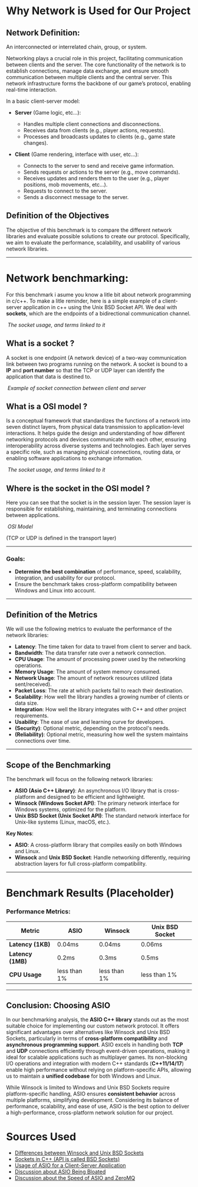 # Why Network is Used for Our Project

## Network Definition:
An interconnected or interrelated chain, group, or system.

Networking plays a crucial role in this project, facilitating communication between clients and the server. The core functionality of the network is to establish connections, manage data exchange, and ensure smooth communication between multiple clients and the central server. This network infrastructure forms the backbone of our game’s protocol, enabling real-time interaction.

In a basic client-server model:
- **Server** (Game logic, etc...):
    - Handles multiple client connections and disconnections.
    - Receives data from clients (e.g., player actions, requests).
    - Processes and broadcasts updates to clients (e.g., game state changes).


- **Client** (Game rendering, interface with user, etc...):
    - Connects to the server to send and receive game information.
    - Sends requests or actions to the server (e.g., move commands).
    - Receives updates and renders them to the user (e.g., player positions, mob movements, etc...).
    - Requests to connect to the server.
    - Sends a disconnect message to the server.

    

## Definition of the Objectives

The objective of this benchmark is to compare the different network libraries and evaluate possible solutions to create our protocol.
Specifically, we aim to evaluate the performance, scalability, and usability of various network libraries.

--- 
# Network benchmarking:
For this benchmark i asume you know a litle bit about network programming in c/c++.
To make a litle reminder, here is a simple example of a client-server application in c++ using the Unix BSD Socket API.
We deal with **sockets**, which are the endpoints of a bidirectional communication channel.

<p>
    <img src="https://www.bogotobogo.com/cplusplus/images/socket/Socket_API.png" alt>
    <em>The socket usage, and terms linked to it</em>
</p>

## What is a socket ?
A socket is one endpoint (A network device) of a two-way communication link between two programs running on the network.
A socket is bound to a **IP** and **port number** so that the TCP or UDP layer can identify the application that data is destined to.

<p>
  <img src="https://media.geeksforgeeks.org/wp-content/uploads/20220330131350/StatediagramforserverandclientmodelofSocketdrawio2-448x660.png" alt>
  <em> Example of socket connection between client and server</em>
</p>

## What is a OSI model ?
Is a conceptual framework that standardizes the functions of a network into seven distinct layers, 
from physical data transmission to application-level interactions. 
It helps guide the design and understanding of how different networking protocols and devices communicate with each other, ensuring interoperability across diverse systems and technologies.
Each layer serves a specific role, such as managing physical connections, routing data, or enabling software applications to exchange information.

<p>
    <img src="https://media.fs.com/images/community/upload/kindEditor/202107/29/original-seven-layers-of-osi-model-1627523878-JYjV8oybcC.png" alt>
    <em>The socket usage, and terms linked to it</em>
</p>

## Where is the socket in the OSI model ?

Here you can see that the socket is in the session layer.
The session layer is responsible for establishing, maintaining, and terminating connections between applications.

<p>
    <img src="https://jmvidal.cse.sc.edu/talks/javasockets/osiSockets.gif" alt>
    <em>OSI Model</em>
</p>

(TCP or UDP is defined in the transport layer)

---


### Goals:
- **Determine the best combination** of performance, speed, scalability, integration, and usability for our protocol.
- Ensure the benchmark takes cross-platform compatibility between Windows and Linux into account.


---

## Definition of the Metrics

We will use the following metrics to evaluate the performance of the network libraries:
- **Latency**: The time taken for data to travel from client to server and back.
- **Bandwidth**: The data transfer rate over a network connection.
- **CPU Usage**: The amount of processing power used by the networking operations.
- **Memory Usage**: The amount of system memory consumed.
- **Network Usage**: The amount of network resources utilized (data sent/received).
- **Packet Loss**: The rate at which packets fail to reach their destination.
- **Scalability**: How well the library handles a growing number of clients or data size.
- **Integration**: How well the library integrates with C++ and other project requirements.
- **Usability**: The ease of use and learning curve for developers.
- **(Security)**: Optional metric, depending on the protocol's needs.
- **(Reliability)**: Optional metric, measuring how well the system maintains connections over time.

---

## Scope of the Benchmarking

The benchmark will focus on the following network libraries:
- **ASIO (Asio C++ Library)**: An asynchronous I/O library that is cross-platform and designed to be efficient and lightweight.
- **Winsock (Windows Socket API)**: The primary network interface for Windows systems, optimized for the platform.
- **Unix BSD Socket (Unix Socket API)**: The standard network interface for Unix-like systems (Linux, macOS, etc.).

**Key Notes**:
- **ASIO**: A cross-platform library that compiles easily on both Windows and Linux.
- **Winsock** and **Unix BSD Socket**: Handle networking differently, requiring abstraction layers for full cross-platform compatibility.

---

# Benchmark Results (Placeholder)

### Performance Metrics:

| Metric             | ASIO         | Winsock      | Unix BSD Socket |
|--------------------|--------------|--------------|----------------|
| **Latency (1KB)**  | 0.04ms       | 0.04ms       | 0.06ms         |
| **Latency (1MB)**  | 0.2ms        | 0.3ms        | 0.5ms          |
| **CPU Usage**      | less than 1% | less than 1% | less than 1%   |

---


## Conclusion: Choosing ASIO

In our benchmarking analysis, the **ASIO C++ library** stands out as the most suitable choice for implementing our custom network protocol.
It offers significant advantages over alternatives like Winsock and Unix BSD Sockets, particularly in terms of **cross-platform compatibility** and **asynchronous programming support**. 
ASIO excels in handling both **TCP** and **UDP** connections efficiently through event-driven operations, making it ideal for scalable applications such as multiplayer games.
Its non-blocking I/O operations and integration with modern C++ standards (**C++11/14/17**) enable high performance without relying on platform-specific APIs, allowing us to maintain a **unified codebase** for both Windows and Linux.

While Winsock is limited to Windows and Unix BSD Sockets require platform-specific handling, ASIO ensures **consistent behavior** across multiple platforms, simplifying development.
Considering its balance of performance, scalability, and ease of use, ASIO is the best option to deliver a high-performance, cross-platform network solution for our project.


# Sources Used

- [Differences between Winsock and Unix BSD Sockets](https://handsonnetworkprogramming.com/articles/differences-windows-winsock-linux-unix-bsd-sockets-compatibility/)
- [Sockets in C++ (API is called BSD Sockets)](https://www.reddit.com/r/learnprogramming/comments/rcur02/sockets_in_c/)
- [Usage of ASIO for a Client-Server Application](https://www.youtube.com/watch?v=2hNdkYInj4g)
- [Discussion about ASIO Being Bloated](https://www.reddit.com/r/cpp/comments/h0954a/asio_makes_for_a_bloated_networking_standard/)
- [Discussion about the Speed of ASIO and ZeroMQ](https://stackoverflow.com/questions/42195738/is-zeromq-slower-than-boost-asio)

